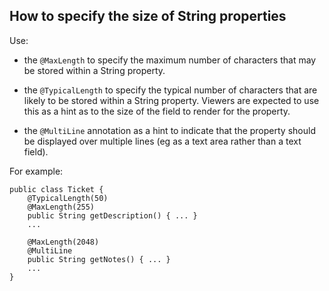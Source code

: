 How to specify the size of String properties
--------------------------------------------

Use:

-   the `@MaxLength` to specify the maximum number of characters that
    may be stored within a String property.

-   the `@TypicalLength` to specify the typical number of characters
    that are likely to be stored within a String property. Viewers are
    expected to use this as a hint as to the size of the field to render
    for the property.

-   the `@MultiLine` annotation as a hint to indicate that the property
    should be displayed over multiple lines (eg as a text area rather
    than a text field).

For example:

    public class Ticket {
        @TypicalLength(50)
        @MaxLength(255)
        public String getDescription() { ... }
        ...

        @MaxLength(2048)
        @MultiLine
        public String getNotes() { ... }
        ...
    }

